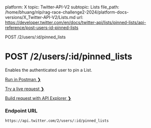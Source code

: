platform: X
topic: Twitter-API-V2
subtopic: Lists
file_path: /home/bhuang/nlp/rag-race-challenge2-2024/platform-docs-versions/X_Twitter-API-V2/Lists.md
url: https://developer.twitter.com/en/docs/twitter-api/lists/pinned-lists/api-reference/post-users-id-pinned-lists

POST /2/users/:id/pinned\_lists

# POST /2/users/:id/pinned\_lists

Enables the authenticated user to pin a List.

[Run in Postman ❯](https://t.co/twitter-api-postman) 

[Try a live request ❯](https://oauth-playground.glitch.me/?id=listUserPin&params=%28%27query%21%28%29%7Ebody%21%27%27%7Epath%21%28%29%29_) 

[Build request with API Explorer ❯](https://developer.twitter.com/apitools/api?endpoint=%2F2%2Fusers%2F%7Bid%7D%2Fpinned_lists&method=post) 

### Endpoint URL

`https://api.twitter.com/2/users/:id/pinned_lists`